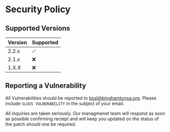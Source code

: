 # Security Policy

## Supported Versions

| Version | Supported          |
| ------- | ------------------ |
| 2.2.x   | :white_check_mark: |
| 2.1.x   | :x:                |
| 1.X.X   | :x:                |

## Reporting a Vulnerability

All Vulnerabilities should be reported to [bssl@binghamtonsa.org](mailto:bssl@binghamtonsa.org). Please include `SLUGS VULNERABILITY` in the subject of your email.

All inquiries are taken seriously. Our managmenet team will respond as soon as possible confirming reciept and will keep you updated on the status of the patch should one be required.
